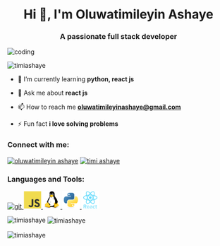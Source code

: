  
<h1 align="center">Hi 👋, I'm Oluwatimileyin Ashaye</h1>
<h3 align="center">A passionate full stack developer</h3>
 
<img allign = "right" alt = "coding" width= "400" src="https://i.pinimg.com/originals/8d/62/1f/8d621f66f551b6a39072473d52280ff0.gif">
 
<p align="left"> <img src="https://komarev.com/ghpvc/?username=timiashaye&label=Profile%20views&color=0e75b6&style=flat" alt="timiashaye" /> </p>

- 🌱 I’m currently learning **python, react js**

- 💬 Ask me about **react js**

- 📫 How to reach me **oluwatimileyinashaye@gmail.com**

- ⚡ Fun fact **i love solving problems**

<h3 align="left">Connect with me:</h3>
<p align="left">
<a href="https://linkedin.com/in/oluwatimileyin ashaye" target="blank"><img align="center" src="https://raw.githubusercontent.com/rahuldkjain/github-profile-readme-generator/master/src/images/icons/Social/linked-in-alt.svg" alt="oluwatimileyin ashaye" height="30" width="40" /></a>
<a href="https://stackoverflow.com/users/timi ashaye" target="blank"><img align="center" src="https://raw.githubusercontent.com/rahuldkjain/github-profile-readme-generator/master/src/images/icons/Social/stack-overflow.svg" alt="timi ashaye" height="30" width="40" /></a>
</p>

<h3 align="left">Languages and Tools:</h3>
<p align="left"> <a href="https://git-scm.com/" target="_blank" rel="noreferrer"> <img src="https://www.vectorlogo.zone/logos/git-scm/git-scm-icon.svg" alt="git" width="40" height="40"/> </a> <a href="https://developer.mozilla.org/en-US/docs/Web/JavaScript" target="_blank" rel="noreferrer"> <img src="https://raw.githubusercontent.com/devicons/devicon/master/icons/javascript/javascript-original.svg" alt="javascript" width="40" height="40"/> </a> <a href="https://www.linux.org/" target="_blank" rel="noreferrer"> <img src="https://raw.githubusercontent.com/devicons/devicon/master/icons/linux/linux-original.svg" alt="linux" width="40" height="40"/> </a> <a href="https://www.python.org" target="_blank" rel="noreferrer"> <img src="https://raw.githubusercontent.com/devicons/devicon/master/icons/python/python-original.svg" alt="python" width="40" height="40"/> </a> <a href="https://reactjs.org/" target="_blank" rel="noreferrer"> <img src="https://raw.githubusercontent.com/devicons/devicon/master/icons/react/react-original-wordmark.svg" alt="react" width="40" height="40"/> </a> </p>

<p><img align="left" src="https://github-readme-stats.vercel.app/api/top-langs?username=timiashaye&show_icons=true&locale=en&layout=compact" alt="timiashaye" /></p>

<p>&nbsp;<img align="center" src="https://github-readme-stats.vercel.app/api?username=timiashaye&show_icons=true&locale=en" alt="timiashaye" /></p>

<p><img align="center" src="https://github-readme-streak-stats.herokuapp.com/?user=timiashaye&" alt="timiashaye" /></p>
 
